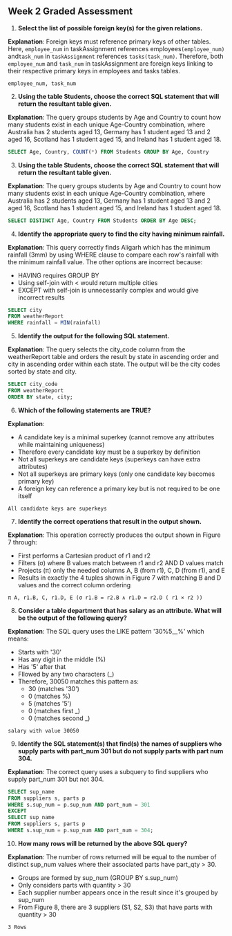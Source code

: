 ## Week 2 Graded Assessment

1. **Select the list of possible foreign key(s) for the given relations.**

**Explanation**: Foreign keys must reference primary keys of other tables. Here, `employee_num` in taskAssignment references employees`(employee_num)` and`task_num` in `taskAssignment` references `tasks(task_num)`. Therefore, both `employee_num` and `task_num` in taskAssignment are foreign keys linking to their respective primary keys in employees and tasks tables.

`employee_num, task_num`

2. **Using the table Students, choose the correct SQL statement that will return the resultant table given.**

**Explanation**: The query groups students by Age and Country to count how many students exist in each unique Age-Country combination, where Australia has 2 students aged 13, Germany has 1 student aged 13 and 2 aged 16, Scotland has 1 student aged 15, and Ireland has 1 student aged 18.

```sql
SELECT Age, Country, COUNT(*) FROM Students GROUP BY Age, Country
```

3. **Using the table Students, choose the correct SQL statement that will return the resultant table given.**

**Explanation**: The query groups students by Age and Country to count how many students exist in each unique Age-Country combination, where Australia has 2 students aged 13, Germany has 1 student aged 13 and 2 aged 16, Scotland has 1 student aged 15, and Ireland has 1 student aged 18.

```sql
SELECT DISTINCT Age, Country FROM Students ORDER BY Age DESC;
```

4. **Identify the appropriate query to find the city having minimum rainfall.**

**Explanation**: This query correctly finds Aligarh which has the minimum rainfall (3mm) by using WHERE clause to compare each row's rainfall with the minimum rainfall value. The other options are incorrect because:

- HAVING requires GROUP BY
- Using self-join with < would return multiple cities
- EXCEPT with self-join is unnecessarily complex and would give incorrect results

```sql
SELECT city
FROM weatherReport
WHERE rainfall = MIN(rainfall)
```

5. **Identify the output for the following SQL statement.**

**Explanation**: The query selects the city_code column from the weatherReport table and orders the result by state in ascending order and city in ascending order within each state. The output will be the city codes sorted by state and city.

```sql
SELECT city_code
FROM weatherReport
ORDER BY state, city;
```

6. **Which of the following statements are TRUE?**

**Explanation**:

- A candidate key is a minimal superkey (cannot remove any attributes while maintaining uniqueness)
- Therefore every candidate key must be a superkey by definition
- Not all superkeys are candidate keys (superkeys can have extra attributes)
- Not all superkeys are primary keys (only one candidate key becomes primary key)
- A foreign key can reference a primary key but is not required to be one itself

`All candidate keys are superkeys`

7. **Identify the correct operations that result in the output shown.**

**Explanation**:
This operation correctly produces the output shown in Figure 7 through:

- First performs a Cartesian product of r1 and r2
- Filters (σ) where B values match between r1 and r2 AND D values match
- Projects (π) only the needed columns A, B (from r1), C, D (from r1), and E
- Results in exactly the 4 tuples shown in Figure 7 with matching B and D values and the correct column ordering

`π A, r1.B, C, r1.D, E (σ r1.B = r2.B ∧ r1.D = r2.D ( r1 × r2 ))`

8. **Consider a table department that has salary as an attribute. What will be the output of the following query?**

**Explanation**: The SQL query uses the LIKE pattern '30%5\_\_%' which means:

- Starts with '30'
- Has any digit in the middle (%)
- Has '5' after that
- Fllowed by any two characters (\_)
- Therefore, 30050 matches this pattern as:
  - 30 (matches '30')
  - 0 (matches %)
  - 5 (matches '5')
  - 0 (matches first \_)
  - 0 (matches second \_)

`salary with value 30050`

9. **Identify the SQL statement(s) that find(s) the names of suppliers who supply parts with part_num 301 but do not supply parts with part num 304.**

**Explanation**: The correct query uses a subquery to find suppliers who supply part_num 301 but not 304.

```sql
SELECT sup_name
FROM suppliers s, parts p
WHERE s.sup_num = p.sup_num AND part_num = 301
EXCEPT
SELECT sup_name
FROM suppliers s, parts p
WHERE s.sup_num = p.sup_num AND part_num = 304;
```

10. **How many rows will be returned by the above SQL query?**

**Explanation**: The number of rows returned will be equal to the number of distinct sup_num values where their associated parts have part_qty > 30.

- Groups are formed by sup_num (GROUP BY s.sup_num)
- Only considers parts with quantity > 30
- Each supplier number appears once in the result since it's grouped by sup_num
- From Figure 8, there are 3 suppliers (S1, S2, S3) that have parts with quantity > 30

`3 Rows`
